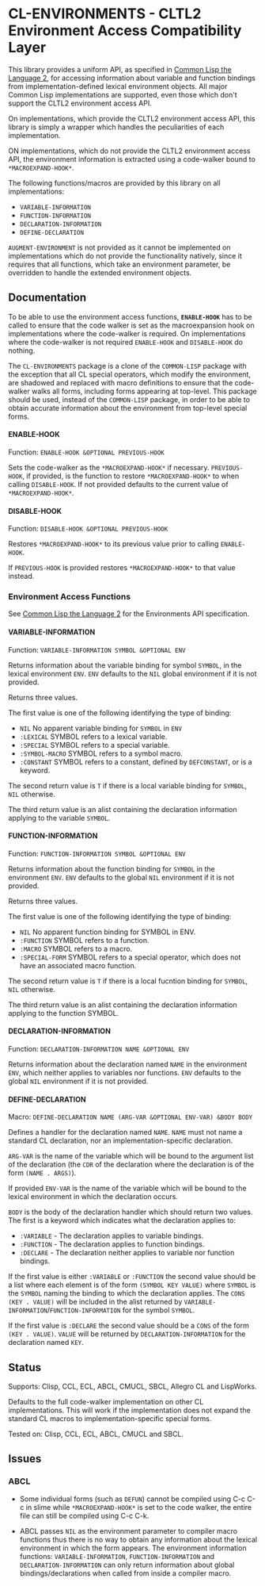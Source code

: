 # CL-ENVIRONMENTS - CLTL2 Environment Access Compatibility Layer

This library provides a uniform API, as specified in [Common Lisp the
Language
2](https://www.cs.cmu.edu/Groups/AI/html/cltl/clm/node102.html), for
accessing information about variable and function bindings from
implementation-defined lexical environment objects. All major Common
Lisp implementations are supported, even those which don't support the
CLTL2 environment access API.

On implementations, which provide the CLTL2 environment access API,
this library is simply a wrapper which handles the peculiarities of
each implementation.

ON implementations, which do not provide the CLTL2 environment access
API, the environment information is extracted using a code-walker
bound to `*MACROEXPAND-HOOK*`.

The following functions/macros are provided by this library on all
implementations:

* `VARIABLE-INFORMATION`
* `FUNCTION-INFORMATION`
* `DECLARATION-INFORMATION`
* `DEFINE-DECLARATION`

`AUGMENT-ENVIRONMENT` is not provided as it cannot be implemented on
implementations which do not provide the functionality natively, since it
requires that all functions, which take an environment parameter, be
overridden to handle the extended environment objects.

## Documentation

To be able to use the environment access functions, **`ENABLE-HOOK`**
has to be called to ensure that the code walker is set as the
macroexpansion hook on implementations where the code-walker is
required. On implementations where the code-walker is not required
`ENABLE-HOOK` and `DISABLE-HOOK` do nothing.

The `CL-ENVIRONMENTS` package is a clone of the `COMMON-LISP` package
with the exception that all CL special operators, which modify the
environment, are shadowed and replaced with macro definitions to
ensure that the code-walker walks all forms, including forms appearing
at top-level. This package should be used, instead of the
`COMMON-LISP` package, in order to be able to obtain accurate
information about the environment from top-level special forms.

#### ENABLE-HOOK

Function: `ENABLE-HOOK &OPTIONAL PREVIOUS-HOOK`

Sets the code-walker as the `*MACROEXPAND-HOOK*` if
necessary. `PREVIOUS-HOOK`, if provided, is the function to restore
`*MACROEXPAND-HOOK*` to when calling `DISABLE-HOOK`. If not provided
defaults to the current value of `*MACROEXPAND-HOOK*`.


#### DISABLE-HOOK

Function: `DISABLE-HOOK &OPTIONAL PREVIOUS-HOOK`

Restores `*MACROEXPAND-HOOK*` to its previous value prior to calling
`ENABLE-HOOK`.

If `PREVIOUS-HOOK` is provided restores `*MACROEXPAND-HOOK*` to that
value instead.


### Environment Access Functions

See [Common Lisp the Language
2](https://www.cs.cmu.edu/Groups/AI/html/cltl/clm/node102.html) for
the Environments API specification.


#### VARIABLE-INFORMATION

Function: `VARIABLE-INFORMATION SYMBOL &OPTIONAL ENV`

Returns information about the variable binding for symbol `SYMBOL`, in
the lexical environment `ENV`. `ENV` defaults to the `NIL` global
environment if it is not provided.

Returns three values.

The first value is one of the following identifying the type of
binding:

* `NIL`
    No apparent variable binding for `SYMBOL` in `ENV`
* `:LEXICAL`
    SYMBOL refers to a lexical variable.
* `:SPECIAL`
    SYMBOL refers to a special variable.
* `:SYMBOL-MACRO`
    SYMBOL refers to a symbol macro.
* `:CONSTANT`
    SYMBOL refers to a constant, defined by `DEFCONSTANT`, or is a keyword.

The second return value is `T` if there is a local variable binding for
`SYMBOL`, `NIL` otherwise.

The third return value is an alist containing the declaration
information applying to the variable `SYMBOL`.


#### FUNCTION-INFORMATION

Function: `FUNCTION-INFORMATION SYMBOL &OPTIONAL ENV`

Returns information about the function binding for `SYMBOL` in the
environment `ENV`. `ENV` defaults to the global `NIL` environment if it is
not provided.

Returns three values.

The first value is one of the following identifying the type of
binding:

* `NIL`
    No apparent function binding for SYMBOL in ENV.
* `:FUNCTION`
    SYMBOL refers to a function.
* `:MACRO`
    SYMBOL refers to a macro.
* `:SPECIAL-FORM`
    SYMBOL refers to a special operator, which does not have an associated macro function.

The second return value is `T` if there is a local fucntion binding for
`SYMBOL`, `NIL` otherwise.

The third return value is an alist containing the declaration
information applying to the function SYMBOL.


#### DECLARATION-INFORMATION

Function: `DECLARATION-INFORMATION NAME &OPTIONAL ENV`

Returns information about the declaration named `NAME` in the
environment `ENV`, which neither applies to variables nor
functions. `ENV` defaults to the global `NIL` environment if it is not
provided.


#### DEFINE-DECLARATION

Macro: `DEFINE-DECLARATION NAME (ARG-VAR &OPTIONAL ENV-VAR) &BODY BODY`

Defines a handler for the declaration named `NAME`. `NAME` must not name a
standard CL declaration, nor an implementation-specific declaration.

`ARG-VAR` is the name of the variable which will be bound to the
argument list of the declaration (the `CDR` of the declaration where the
declaration is of the form `(NAME . ARGS)`).

If provided `ENV-VAR` is the name of the variable which will be bound to
the lexical environment in which the declaration occurs.

`BODY` is the body of the declaration handler which should return two
values. The first is a keyword which indicates what the declaration
applies to:

* `:VARIABLE` - The declaration applies to variable bindings.
* `:FUNCTION` - The declaration applies to function bindings.
* `:DECLARE` - The declaration neither applies to variable nor function bindings.

If the first value is either `:VARIABLE` or `:FUNCTION` the second
value should be a list where each element is of the form `(SYMBOL KEY
VALUE)` where `SYMBOL` is the `SYMBOL` naming the binding to which the
declaration applies. The `CONS` `(KEY . VALUE)` will be included in the
alist returned by `VARIABLE-INFORMATION`/`FUNCTION-INFORMATION` for the
symbol `SYMBOL`.

If the first value is `:DECLARE` the second value should be a `CONS` of
the form `(KEY . VALUE)`. `VALUE` will be returned by
`DECLARATION-INFORMATION` for the declaration named `KEY`.


## Status

Supports: Clisp, CCL, ECL, ABCL, CMUCL, SBCL, Allegro CL and LispWorks.

Defaults to the full code-walker implementation on other CL
implementations. This will work if the implementation does not expand
the standard CL macros to implementation-specific special forms.


Tested on: Clisp, CCL, ECL, ABCL, CMUCL and SBCL.


## Issues

### ABCL

* Some individual forms (such as `DEFUN`) cannot be compiled using C-c
  C-c in slime while `*MACROEXPAND-HOOK*` is set to the code walker,
  the entire file can still be compiled using C-c C-k.

* ABCL passes `NIL` as the environment parameter to compiler macro
  functions thus there is no way to obtain any information about the
  lexical environment in which the form appears. The environment
  information functions: `VARIABLE-INFORMATION`, `FUNCTION-INFORMATION`
  and `DECLARATION-INFORMATION` can only return information about global
  bindings/declarations when called from inside a compiler macro.